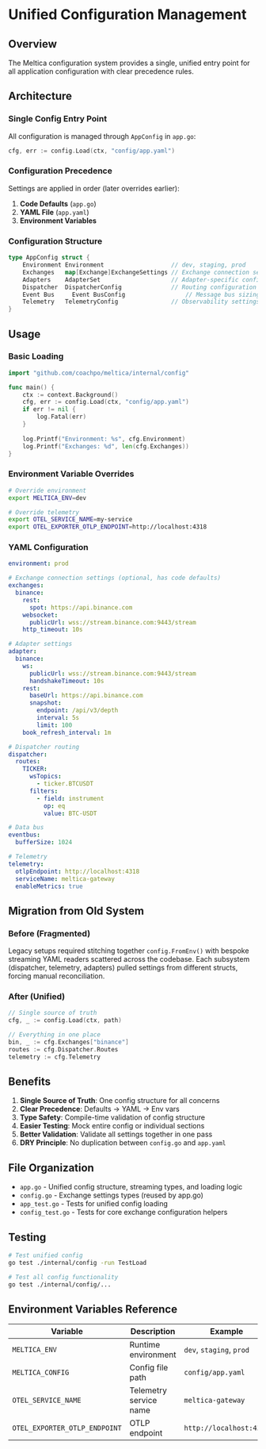 # Unified Configuration Management

## Overview

The Meltica configuration system provides a single, unified entry point for all application configuration with clear precedence rules.

## Architecture

### Single Config Entry Point

All configuration is managed through `AppConfig` in `app.go`:

```go
cfg, err := config.Load(ctx, "config/app.yaml")
```

### Configuration Precedence

Settings are applied in order (later overrides earlier):

1. **Code Defaults** (`app.go`)
2. **YAML File** (`app.yaml`)
3. **Environment Variables**

### Configuration Structure

```go
type AppConfig struct {
    Environment Environment                   // dev, staging, prod
    Exchanges   map[Exchange]ExchangeSettings // Exchange connection settings
    Adapters    AdapterSet                    // Adapter-specific config
    Dispatcher  DispatcherConfig              // Routing configuration
    Event Bus     Event BusConfig                 // Message bus sizing
    Telemetry   TelemetryConfig               // Observability settings
}
```

## Usage

### Basic Loading

```go
import "github.com/coachpo/meltica/internal/config"

func main() {
    ctx := context.Background()
    cfg, err := config.Load(ctx, "config/app.yaml")
    if err != nil {
        log.Fatal(err)
    }
    
    log.Printf("Environment: %s", cfg.Environment)
    log.Printf("Exchanges: %d", len(cfg.Exchanges))
}
```

### Environment Variable Overrides

```bash
# Override environment
export MELTICA_ENV=dev

# Override telemetry
export OTEL_SERVICE_NAME=my-service
export OTEL_EXPORTER_OTLP_ENDPOINT=http://localhost:4318
```

### YAML Configuration

```yaml
environment: prod

# Exchange connection settings (optional, has code defaults)
exchanges:
  binance:
    rest:
      spot: https://api.binance.com
    websocket:
      publicUrl: wss://stream.binance.com:9443/stream
    http_timeout: 10s

# Adapter settings
adapter:
  binance:
    ws:
      publicUrl: wss://stream.binance.com:9443/stream
      handshakeTimeout: 10s
    rest:
      baseUrl: https://api.binance.com
      snapshot:
        endpoint: /api/v3/depth
        interval: 5s
        limit: 100
    book_refresh_interval: 1m

# Dispatcher routing
dispatcher:
  routes:
    TICKER:
      wsTopics:
        - ticker.BTCUSDT
      filters:
        - field: instrument
          op: eq
          value: BTC-USDT

# Data bus
eventbus:
  bufferSize: 1024

# Telemetry
telemetry:
  otlpEndpoint: http://localhost:4318
  serviceName: meltica-gateway
  enableMetrics: true
```

## Migration from Old System

### Before (Fragmented)

Legacy setups required stitching together `config.FromEnv()` with bespoke streaming YAML readers scattered across the codebase. Each subsystem (dispatcher, telemetry, adapters) pulled settings from different structs, forcing manual reconciliation.

### After (Unified)

```go
// Single source of truth
cfg, _ := config.Load(ctx, path)

// Everything in one place
bin, _ := cfg.Exchanges["binance"]
routes := cfg.Dispatcher.Routes
telemetry := cfg.Telemetry
```

## Benefits

1. **Single Source of Truth**: One config structure for all concerns
2. **Clear Precedence**: Defaults → YAML → Env vars
3. **Type Safety**: Compile-time validation of config structure
4. **Easier Testing**: Mock entire config or individual sections
5. **Better Validation**: Validate all settings together in one pass
6. **DRY Principle**: No duplication between `config.go` and `app.yaml`

## File Organization

- `app.go` - Unified config structure, streaming types, and loading logic
- `config.go` - Exchange settings types (reused by app.go)
- `app_test.go` - Tests for unified config loading
- `config_test.go` - Tests for core exchange configuration helpers

## Testing

```bash
# Test unified config
go test ./internal/config -run TestLoad

# Test all config functionality
go test ./internal/config/...
```

## Environment Variables Reference

| Variable | Description | Example |
|----------|-------------|---------|
| `MELTICA_ENV` | Runtime environment | `dev`, `staging`, `prod` |
| `MELTICA_CONFIG` | Config file path | `config/app.yaml` |
| `OTEL_SERVICE_NAME` | Telemetry service name | `meltica-gateway` |
| `OTEL_EXPORTER_OTLP_ENDPOINT` | OTLP endpoint | `http://localhost:4318` |
